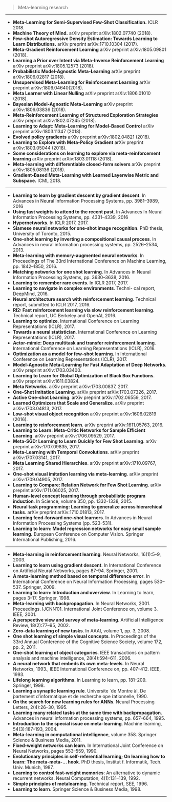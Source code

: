 



> Meta-learning research

--------------

-  **Meta-Learning for Semi-Supervised Few-Shot Classification.** ICLR 2018.
-  **Machine Theory of Mind.** arXiv preprint arXiv:1802.07740 (2018).
-  **Few-shot Autoregressive Density Estimation: Towards Learning to Learn Distributions.** arXiv preprint arXiv:1710.10304 (2017).
-  **Meta-Gradient Reinforcement Learning** arXiv preprint arXiv:1805.09801 (2018).
-  **Learning a Prior over Intent via Meta-Inverse Reinforcement Learning** arXiv preprint arXiv:1805.12573 (2018).
- **Probabilistic Model-Agnostic Meta-Learning** arXiv preprint arXiv:1806.02817 (2018).
-  **Unsupervised Meta-Learning for Reinforcement Learning** arXiv preprint arXiv:1806.04640(2018).
-  **Meta Learner with Linear Nulling** arXiv preprint arXiv:1806.01010 (2018).
-  **Bayesian Model-Agnostic Meta-Learning** arXiv preprint arXiv:1806.03836 (2018).
-  **Meta-Reinforcement Learning of Structured Exploration Strategies** arXiv preprint arXiv:1802.07245 (2018).
-  **Learning to Adapt: Meta-Learning for Model-Based Control** arXiv preprint arXiv:1803.11347 (2018).
-  **Evolved policy gradients** arXiv preprint arXiv:1802.04821 (2018).
-  **Learning to Explore with Meta-Policy Gradient** arXiv preprint arXiv:1803.05044 (2018).
-  **Some considerations on learning to explore via meta-reinforcement learning** arXiv preprint arXiv:1803.01118 (2018).
-  **Meta-learning with differentiable closed-form solvers** arXiv preprint arXiv:1805.08136 (2018).
-  **Gradient-Based Meta-Learning with Learned Layerwise Metric and Subspace.** ICML 2018.


-------------


-  **Learning to learn by gradient descent by gradient descent**. In Advances in Neural Information Processing Systems, pp. 3981–3989, 2016
-  **Using fast weights to attend to the recent past**. In Advances In Neural Information Processing Systems, pp. 4331–4339, 2016
-  **Hypernetworks**. In ICLR 2017, 2017.
-  **Siamese neural networks for one-shot image recognition**. PhD thesis, University of Toronto, 2015.
-  **One-shot learning by inverting a compositional causal process**. In Advances in neural information processing systems, pp. 2526–2534, 2013.
-  **Meta-learning with memory-augmented neural networks**. In Proceedings of The 33rd International Conference on Machine Learning, pp. 1842–1850, 2016.
-  **Matching networks for one shot learning**. In Advances in Neural Information Processing Systems, pp. 3630–3638, 2016.
-  **Learning to remember rare events**. In ICLR 2017, 2017.
-  **Learning to navigate in complex environments**. Techni- cal report, DeepMind, 2016.
-  **Neural architecture search with reinforcement learning**. Technical report, submitted to ICLR 2017, 2016.
-  **Rl2: Fast reinforcement learning via slow reinforcement learning**. Technical report, UC Berkeley and OpenAI, 2016.
-  **Learning to optimize**. International Conference on Learning Representations (ICLR), 2017.
-  **Towards a neural statistician**. International Conference on Learning Representations (ICLR), 2017.
-  **Actor-mimic: Deep multitask and transfer reinforcement learning**. International Conference on Learning Representations (ICLR), 2016.
-  **Optimization as a model for few-shot learning**. In International Conference on Learning Representations (ICLR), 2017.
-  **Model-Agnostic Meta-Learning for Fast Adaptation of Deep Networks**. arXiv preprint arXiv:1703.03400.
-  **Learning to Learn for Global Optimization of Black Box Functions**. arXiv preprint arXiv:1611.03824.
-  **Meta Networks**. arXiv preprint arXiv:1703.00837, 2017.
-  **One-Shot Imitation Learning**. arXiv preprint arXiv:1703.07326, 2017.
-  **Active One-shot Learning**. arXiv preprint arXiv:1702.06559, 2017.
-  **Learned Optimizers that Scale and Generalize**. arXiv preprint arXiv:1703.04813, 2017.
-  **Low-shot visual object recognition** arXiv preprint arXiv:1606.02819 (2016).
-  **Learning to reinforcement learn**. arXiv preprint arXiv:1611.05763, 2016.
-  **Learning to Learn: Meta-Critic Networks for Sample Efficient Learning**. arXiv preprint arXiv:1706.09529, 2017.
-  **Meta-SGD: Learning to Learn Quickly for Few Shot Learning**. arXiv preprint arXiv:1707.09835, 2017.
-  **Meta-Learning with Temporal Convolutions**. arXiv preprint arXiv:1707.03141, 2017.
-  **Meta Learning Shared Hierarchies**. arXiv preprint arXiv:1710.09767, 2017.
-  **One-shot visual imitation learning via meta-learning**. arXiv preprint arXiv:1709.04905, 2017.
-  **Learning to Compare: Relation Network for Few Shot Learning**. arXiv preprint arXiv:1711.06025, 2017.
-  **Human-level concept learning through probabilistic program induction**. In Science, volume 350, pp. 1332-1338, 2015.
-  **Neural task programming: Learning to generalize across hierarchical tasks**. arXiv preprint arXiv:1710.01813, 2017.
-  **Learning feed-forward one-shot learners**. In Advances in Neural Information Processing Systems (pp. 523-531).
-  **Learning to learn: Model regression networks for easy small sample learning.** European Conference on Computer Vision. Springer International Publishing, 2016.

-------------

- **Meta-learning in reinforcement learning**. Neural Networks, 16(1):5–9, 2003.
- **Learning to learn using gradient descent**. In
International Conference on Artificial Neural Networks, pages 87–94. Springer, 2001.
- **A meta-learning method based on temporal difference error**. In International Conference on Neural Information Processing, pages 530–537. Springer, 2009.
- **Learning to learn: Introduction and overview**. In Learning to learn, pages 3–17. Springer, 1998.
-  **Meta-learning with backpropagation**. In Neural Networks, 2001. Proceedings. IJCNN’01. International Joint Conference on, volume 3. IEEE, 2001.
-  **A perspective view and survey of meta-learning**. Artificial
Intelligence Review, 18(2):77–95, 2002.
-  **Zero-data learning of new tasks**. In AAAI, volume 1, pp. 3, 2008.
- **One shot learning of simple visual concepts**. In Proceedings of the 33rd Annual Conference of the Cognitive Science Society, volume 172, pp. 2, 2011.
- **One-shot learning of object categories**. IEEE transactions on pattern analysis and machine intelligence, 28(4):594–611, 2006.
- **A neural network that embeds its own meta-levels**. In Neural Networks, 1993., IEEE International Conference on, pp. 407–412. IEEE, 1993.
-  **Lifelong learning algorithms**. In Learning to learn, pp. 181–209. Springer, 1998.
-  **Learning a synaptic learning rule**. Universite ́ de Montre ́al, De ́partement d’informatique et de recherche ope ́rationnelle, 1990.
- **On the search for new learning rules for ANNs**. Neural Processing Letters, 2(4):26–30, 1995.
-  **Learning many related tasks at the same time with backpropagation**. Advances in
neural information processing systems, pp. 657–664, 1995.
- **Introduction to the special issue on meta-learning**. Machine learning, 54(3):187–193, 2004.
-  **Meta-learning in computational intelligence**, volume 358. Springer Science & Business Media, 2011.
- **Fixed-weight networks can learn**. In International Joint Conference on Neural Networks, pages 553–559, 1990.
- **Evolutionary principles in self-referential learning; On learning how to learn: The meta-meta-...
hook**. PhD thesis, Institut f. Informatik, Tech. Univ. Munich, 1987.
-  **Learning to control fast-weight memories**: An alternative to dynamic recurrent networks.
Neural Computation, 4(1):131–139, 1992.
-  **Simple principles of metalearning**. Technical report, SEE, 1996.
-  **Learning to learn**. Springer Science & Business Media, 1998.

-------------
